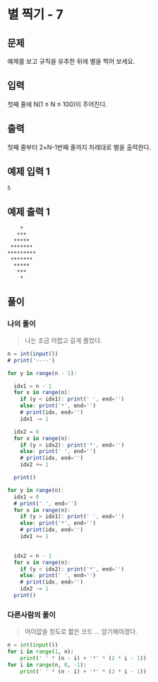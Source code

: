 # 별 찍기 - 7

## 문제

예제를 보고 규칙을 유추한 뒤에 별을 찍어 보세요.

## 입력

첫째 줄에 N(1 ≤ N ≤ 100)이 주어진다.

## 출력

첫째 줄부터 2×N-1번째 줄까지 차례대로 별을 출력한다.

## 예제 입력 1

```
5

```

## 예제 출력 1

```
    *
   ***
  *****
 *******
*********
 *******
  *****
   ***
    *
```

## 풀이

### 나의 풀이

> 나는 조금 어렵고 길게 풀었다.
> 

```jsx
n = int(input())
# print('----')

for y in range(n - 1):

  idx1 = n - 1
  for x in range(n):
    if (y < idx1): print(' ', end='')
    else: print('*', end='')
    # print(idx, end='')
    idx1 -= 1

  idx2 = 0
  for x in range(n):
    if (y > idx2): print('*', end='')
    else: print(' ', end='')
    # print(idx, end='')
    idx2 += 1

  print()

for y in range(n):
  idx1 = 0
  # print(' ', end='')
  for x in range(n):
    if (y > idx1): print(' ', end='')
    else: print('*', end='')
    # print(idx, end='')
    idx1 += 1
  

  idx2 = n - 1
  for x in range(n):
    if (y < idx2): print('*', end='')
    else: print(' ', end='')
    # print(idx, end='')
    idx2 -= 1
  print()
```

### 다른사람의 풀이

> 어이없을 정도로 짧은 코드 … 암기해야겠다.

``` python
n = int(input())
for i in range(1, n):
    print(' ' * (n - i) + '*' * (2 * i - 1))
for i in range(n, 0, -1):
    print(' ' * (n - i) + '*' * (2 * i - 1))
```